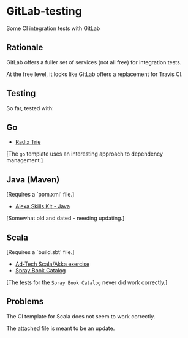 # GitLab-testing

Some CI integration tests with GitLab

## Rationale

GitLab offers a fuller set of services (not all free) for integration tests.

At the free level, it looks like GitLab offers a replacement for Travis CI.

## Testing

So far, tested with:

## Go

* [Radix Trie](http://github.com/mramshaw/radix-trie)

[The `go` template uses an interesting approach to dependency management.]

## Java (Maven)

[Requires a `pom.xml' file.]

* [Alexa Skills Kit - Java](http://github.com/mramshaw/alexa-skills-kit-java)

[Somewhat old and dated - needing updating.]

## Scala

[Requires a `build.sbt' file.]

* [Ad-Tech Scala/Akka exercise](http://github.com/mramshaw/ad-tech)
* [Spray Book Catalog](http://github.com/mramshaw/spray-book-catalog)

[The tests for the `Spray Book Catalog` never did work correctly.]

## Problems

The CI template for Scala does not seem to work correctly.

The attached file is meant to be an update.
